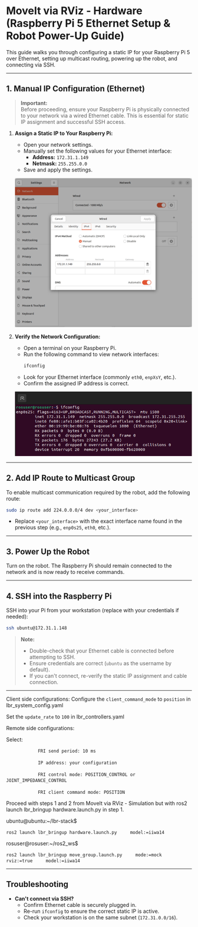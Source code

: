# MoveIt via RViz - Hardware (Raspberry Pi 5 Ethernet Setup & Robot Power-Up Guide)

This guide walks you through configuring a static IP for your Raspberry Pi 5 over Ethernet, setting up multicast routing, powering up the robot, and connecting via SSH.

---

## 1. Manual IP Configuration (Ethernet)

> **Important:**  
> Before proceeding, ensure your Raspberry Pi is physically connected to your network via a wired Ethernet cable. This is essential for static IP assignment and successful SSH access.

1. **Assign a Static IP to Your Raspberry Pi:**

   - Open your network settings.
   - Manually set the following values for your Ethernet interface:
     - **Address:** `172.31.1.149`
     - **Netmask:** `255.255.0.0`
   - Save and apply the settings.

   ![Manual IP Configuration](../images/manual_ip.png)

2. **Verify the Network Configuration:**

   - Open a terminal on your Raspberry Pi.
   - Run the following command to view network interfaces:
     ```bash
     ifconfig
     ```
   - Look for your Ethernet interface (commonly `eth0`, `enpXsY`, etc.).
   - Confirm the assigned IP address is correct.

   ![Checking IP](../images/checking_ip.png)

---

## 2. Add IP Route to Multicast Group

To enable multicast communication required by the robot, add the following route:

```bash
sudo ip route add 224.0.0.0/4 dev <your_interface>
```
- Replace `<your_interface>` with the exact interface name found in the previous step (e.g., `enp0s25`, `eth0`, etc.).

---

## 3. Power Up the Robot

Turn on the robot. The Raspberry Pi should remain connected to the network and is now ready to receive commands.

---

## 4. SSH into the Raspberry Pi

SSH into your Pi from your workstation (replace with your credentials if needed):

```bash
ssh ubuntu@172.31.1.148
```

> **Note:**  
> - Double-check that your Ethernet cable is connected before attempting to SSH.
> - Ensure credentials are correct (`ubuntu` as the username by default).
> - If you can't connect, re-verify the static IP assignment and cable connection.

---

 Client side configurations:
            Configure the ```client_command_mode``` to ```position``` in lbr_system_config.yaml

Set the ```update_rate``` to ```100``` in lbr_controllers.yaml

Remote side configurations:

Select:        
    
                FRI send period: 10 ms

                IP address: your configuration

                FRI control mode: POSITION_CONTROL or JOINT_IMPEDANCE_CONTROL

                FRI client command mode: POSITION

Proceed with steps 1 and 2 from MoveIt via RViz - Simulation but with ros2 launch lbr_bringup hardware.launch.py in step 1.


ubuntu@ubuntu:~/lbr-stack$ 

```
ros2 launch lbr_bringup hardware.launch.py     model:=iiwa14 
```

rosuser@rosuser:~/ros2_ws$ 

```
ros2 launch lbr_bringup move_group.launch.py     mode:=mock     rviz:=true     model:=iiwa14
```

---

## Troubleshooting

- **Can't connect via SSH?**
  - Confirm Ethernet cable is securely plugged in.
  - Re-run `ifconfig` to ensure the correct static IP is active.
  - Check your workstation is on the same subnet (`172.31.0.0/16`).
